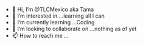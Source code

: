 - 👋 Hi, I’m @TLCMexico aka Tama
- 👀 I’m interested in ...learning all I can 
- 🌱 I’m currently learning ...Coding
- 💞️ I’m looking to collaborate on ...nothing as of yet
- 📫 How to reach me ...

<!---
TLCMexico/TLCMexico is a ✨ special ✨ repository because its `README.md` (this file) appears on your GitHub profile.
You can click the Preview link to take a look at your changes.
--->

